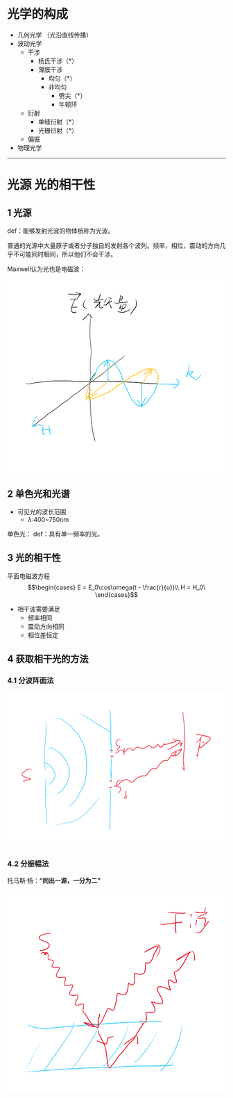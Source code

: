 
# 光学的构成  

- 几何光学 （光沿直线传播）
- 波动光学
  - 干涉
    - 杨氏干涉（*）
    - 薄膜干涉
      - 均匀（*）
      - 非均匀
        - 劈尖（*）
        - 牛顿环
  - 衍射
    - 单缝衍射（*）
    - 光栅衍射（*）
  - 偏振
- 物理光学

--- 

# 光源 光的相干性 

## 1 光源  

def：能够发射光波的物体统称为光波。

普通的光源中大量原子或者分子独自的发射各个波列。频率，相位，震动的方向几乎不可能同时相同，所以他们不会干涉。

Maxwell认为光也是电磁波：
![Alt text](image.png)

## 2 单色光和光谱  

- 可见光的波长范围
  - $\lambda$:400~750nm

单色光： def：具有单一频率的光。

## 3 光的相干性

平面电磁波方程 
$$\begin{cases}
  E = E_0\cos\omega(t - \frac{r}{u})\\
  H = H_0\
\end{cases}$$

- 相干波需要满足
  - 频率相同
  - 震动方向相同
  - 相位差恒定 


## 4 获取相干光的方法  

### 4.1 分波阵面法  

![Alt text](image-1.png)

### 4.2 分振幅法  

托马斯·杨：**“同出一源，一分为二”**

![Alt text](image-2.png)

